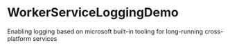 # WorkerServiceLoggingDemo
Enabling logging based on microsoft built-in tooling for long-running cross-platform services
